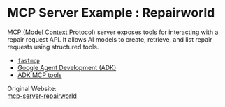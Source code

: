 # MCP Server Example : Repairworld

[MCP (Model Context Protocol)](https://pypi.org/project/mcp/) server exposes tools for interacting with a repair request API. It allows AI models to create, retrieve, and list repair requests using structured tools.

- [`fastmcp`](https://pypi.org/project/mcp/)
- [Google Agent Development (ADK)](https://google.github.io/adk-docs/)
- [ADK MCP tools](https://google.github.io/adk-docs/tools/mcp-tools/)

Original Website:  
[mcp-server-repairworld](https://github.com/nikhilpurwant/mcp-server-repairworld)